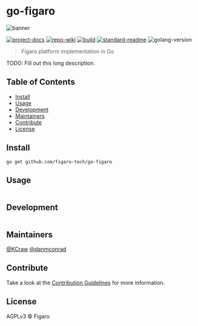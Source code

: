 # go-figaro

![banner](https://www.figaro.tech/images/social-previews/1200x630.png)

[![project-docs](https://img.shields.io/badge/project-docs-blue.svg?style=flat)](https://docs.figaro.tech)
[![repo-wiki](https://img.shields.io/badge/repo-wiki-blue.svg?style=flat)](https://github.com/figaro-tech/go-figaro/wiki)
[![build](https://img.shields.io/circleci/project/github/figaro-tech/go-figaro/master.svg)](https://circleci.com/gh/figaro-tech/go-figaro)
[![standard-readme](https://img.shields.io/badge/standard--readme-OK-green.svg?style=flat)](https://github.com/RichardLitt/standard-readme)
![golang-version](https://img.shields.io/badge/golang-%3E%3D1.10.0-orange.svg?style=flat)

> Figaro platform implementation in Go

TODO: Fill out this long description.

## Table of Contents

- [Install](#install)
- [Usage](#usage)
- [Development](#development)
- [Maintainers](#maintainers)
- [Contribute](#contribute)
- [License](#license)

## Install

```
go get github.com/figaro-tech/go-figaro
```

## Usage

```
```

## Development

```
```

## Maintainers

[@KCraw](https://github.com/KCraw) [@danmconrad](https://github.com/danmconrad)

## Contribute

Take a look at the [Contribution Guidelines](CONTRIBUTING.md) for more information.

## License

AGPLv3 © Figaro
